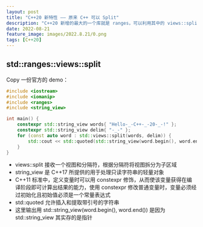 ```yaml
---
layout: post
title: "C++20 新特性 —— 原来 C++ 可以 Split"
description: "C++20 新增的最大的一个库就是 ranges，可以利用其中的 views::split 实现 split "
date: 2022-08-21
feature_image: images/2022.8.21/0.png 
tags: [C++20]
---
```


<!--more-->

## std::ranges::views::split

Copy 一份官方的 demo：

```C++
#include <iostream>
#include <iomanip>
#include <ranges>
#include <string_view>

int main() {
    constexpr std::string_view words{ "Hello-_-C++-_-20-_-!" };
    constexpr std::string_view delim{ "-_-" };
    for (const auto word : std::views::split(words, delim)) {
        std::cout << std::quoted(std::string_view(word.begin(), word.end())) << ' ';
    }
}
```

- views::split 接收一个视图和分隔符，根据分隔符将视图拆分为子区域
- string_view 是 C++17 所提供的用于处理只读字符串的轻量对象
- C++11 标准中，定义变量时可以用 constexpr 修饰，从而使该变量获得在编译阶段即可计算出结果的能力，使用 constexpr 修改普通变量时，变量必须经过初始化且初始值必须是一个常量表达式
- std::quoted 允许插入和提取带引号的字符串
- 这里输出用 std::string_view(word.begin(), word.end()) 是因为 std::string_view 其实存的是指针